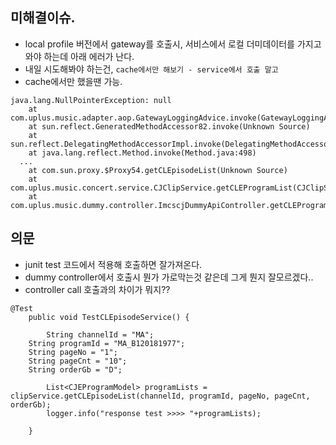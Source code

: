 ## 미해결이슈. 
- local profile 버전에서 gateway를 호출시, 서비스에서 로컬 더미데이터를 가지고 와야 하는데 아래 에러가 난다. 
- 내일 시도해봐야 하는건, `cache에서만 해보기 - service에서 호출 말고 ` 
- cache에서만 했을땐 가능. 
  
```
java.lang.NullPointerException: null
	at com.uplus.music.adapter.aop.GatewayLoggingAdvice.invoke(GatewayLoggingAdvice.java:53)	
	at sun.reflect.GeneratedMethodAccessor82.invoke(Unknown Source)
	at sun.reflect.DelegatingMethodAccessorImpl.invoke(DelegatingMethodAccessorImpl.java:43)
	at java.lang.reflect.Method.invoke(Method.java:498)
  ...
  	at com.sun.proxy.$Proxy54.getCLEpisodeList(Unknown Source)
	at com.uplus.music.concert.service.CJClipService.getCLEProgramList(CJClipService.java:132)
	at com.uplus.music.dummy.controller.ImcscjDummyApiController.getCLEProgramList(ImcscjDummyApiController.java:149)
```  
  
  
## 의문
- junit test 코드에서 적용해 호출하면 잘가져온다.   
- dummy controller에서 호출시 뭔가 가로막는것 같은데 그게 뭔지 잘모르겠다..  
- controller call 호출과의 차이가 뭐지?? 
  
```
@Test
    public void TestCLEpisodeService() {
    	
    	String channelId = "MA";
	String programId = "MA_B120181977";
	String pageNo = "1";
	String pageCnt = "10";
	String orderGb = "D";
    	
    	List<CJEProgramModel> programLists = clipService.getCLEpisodeList(channelId, programId, pageNo, pageCnt, orderGb);
    	logger.info("response test >>>> "+programLists);
    	
    }
    
```
 



